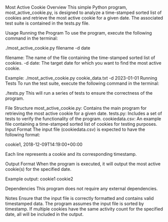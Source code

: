 Most Active Cookie
Overview
This simple Python program, most_active_cookie.py, is designed to analyze a time-stamped sorted list of cookies and retrieve the most active cookie for a given date. The associated test suite is contained in the tests.py file.

Usage
Running the Program
To use the program, execute the following command in the terminal:

./most_active_cookie.py filename -d date

filename: The name of the file containing the time-stamped sorted list of cookies.
-d date: The target date for which you want to find the most active cookie.

Example:
./most_active_cookie.py cookie_data.txt -d 2023-01-01
Running Tests
To run the test suite, execute the following command in the terminal:


./tests.py
This will run a series of tests to ensure the correctness of the program.

File Structure
most_active_cookie.py: Contains the main program for retrieving the most active cookie for a given date.
tests.py: Includes a set of tests to verify the functionality of the program.
cookiedata.csv: An example file containing a time-stamped sorted list of cookies for testing purposes.
Input Format
The input file (cookiedata.csv) is expected to have the following format:

cookie1, 2018-12-09T14:19:00+00:00

Each line represents a cookie and its corresponding timestamp. 

Output Format
When the program is executed, it will output the most active cookie(s) for the specified date.

Example output:
cookie1
cookie2


Dependencies
This program does not require any external dependencies.

Notes
Ensure that the input file is correctly formatted and contains valid timestamped data.
The program assumes the input file is sorted by timestamp.
If multiple cookies have the same activity count for the specified date, all will be included in the output.